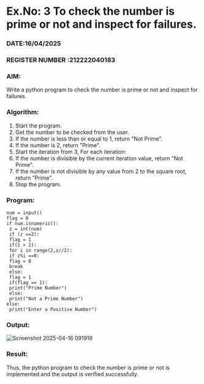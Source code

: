 # Ex.No: 3 To check the number is prime or not and inspect for failures.
 
### DATE:16/04/2025                                                                        
### REGISTER NUMBER :212222040183
### AIM: 
Write a python program to check the number is prime or not and inspect for failures.
 
### Algorithm:
1. Start the program.
2. Get the number to be checked from the user.
3. If the number is less than or equal to 1, return "Not Prime".
4. If the number is 2, return "Prime".
5. Start the iteration from 3, For each iteration:
6. If the number is divisible by the current iteration value, return "Not Prime".
7. If the number is not divisible by any value from 2 to the square root, return "Prime".
8. Stop the program.

### Program:
```
num = input()
flag = 0
if num.isnumeric():
 z = int(num)
 if (z ==2):
 flag = 1
 if(z > 2):
 for i in range(2,z//2):
 if z%i ==0:
 flag = 0
 break
 else:
 flag = 1
 if(flag == 1):
 print("Prime Number")
 else:
 print("Not a Prime Number")
else:
 print("Enter a Positive Number")
 ```












### Output:
![Screenshot 2025-04-16 091919](https://github.com/user-attachments/assets/8e11bdf5-5f6e-4a00-9216-5b8da6b86962)




### Result:
Thus, the python program to check the number is prime or not is implemented and the output is verified successfully.
